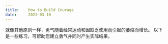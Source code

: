 ```yaml
---
title:    How to Build Courage
date:     2021-03-10
---
```


就像其他原则一样，勇气随着经常运动和因缺乏使用而引起的萎缩而增长。 以下是一些练习，可帮助您建立勇气并同时产生实际结果。